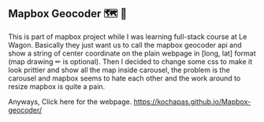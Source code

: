 ## Mapbox Geocoder 🗺 📍

This is part of mapbox project while I was learning full-stack course at Le Wagon. Basically they just want us to call the mapbox geocoder api and show a string of center coordinate on the plain webpage in [long, lat] format (map drawing ✏ is optional). Then I decided to change some css to make it look prittier and show all the map inside carousel, the problem is the carousel and mapbox seems to hate each other and the work around to resize mapbox is quite a pain.

Anyways, Click here for the webpage. https://kochapas.github.io/Mapbox-geocoder/

